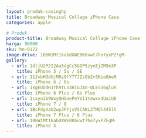 ```yaml
---
layout: produk-casinghp
title: Broadway Musical Collage iPhone Case
categories: apple

# Produk
product-title: Broadway Musical Collage iPhone Case
harga: 90000
sku: hn-0122
image-drive: 106W1Mt1kabdXWE8K6vwt7ho7yxPZFgM-
gallery:
  - url: 1dtjU2P2I2Aa5dgCc5GOP5zyeEjZM5m3P
    title: iPhone 5 / 5s / SE
  - url: 11JxbHOdUjM0z9fYTTJZzOb2vSKio0AeN
    title: iPhone 6 / 6s
  - url: 1kgEUDdHJrh9tLn3HiGJAn-QLES16qluR
    title: iPhone 6 Plus / 6s Plus
  - url: 1cxya1b9WxyQHGoePeYVi1tewxxdUaiU0
    title: iPhone 7 / 8
  - url: 1BcFdgVaU2wp3FYjsV5CAKL2TMQl445lh
    title: iPhone 7 Plus / 8 Plus
  - url: 106W1Mt1kabdXWE8K6vwt7ho7yxPZFgM-
    title: iPhone X
---
```

